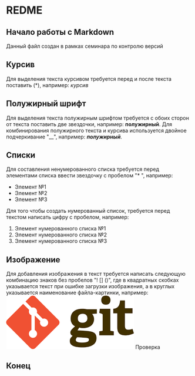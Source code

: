 # REDME

## Начало работы с Markdown

Данный файл создан в рамках семинара по контролю версий

## Курсив

Для выделения текста курсивом требуется перед и после текста поставить (*), например: *курсив*

## Полужирный шрифт
Для выделения текста полужирным шрифтом требуется с обоих сторон от текста поставить две звездочки, например: **полужирный**. Для комбинирования полужирного текста и курсива используется двойное подчеркивание "__", например: __*полужирный*__.

## Списки

Для составления ненумерованного списка требуется перед элементами списка ввести звездочку с пробелом "* ", например:
* Элемент №1
* Элемент №2
* Элемент №3

Для того чтобы создать нумерованный список, требуется перед текстом написать цифру с пробелом, например:
1. Элемент нумерованного списка №1
2. Элемент нумерованного списка №2
3. Элемент нумерованного списка №3

## Изображение
Для добавления изображения в текст требуется написать следующую комбинацию знаков без пробелов "! [] ()", где в квадратных скобках указывается текст при ошибке загрузки изображения, а в круглых указывается наименование файла-картинки, например: 
![учимся работать в git](image_Git.png)
Проверка
## Конец
